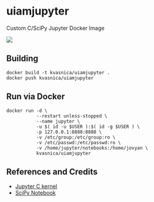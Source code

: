 # uiamjupyter
Custom C/SciPy Jupyter Docker Image

[![](https://images.microbadger.com/badges/image/kvasnica/uiamjupyter.svg)](https://microbadger.com/images/kvasnica/uiamjupyter "Get your own image badge on microbadger.com")

## Building
```
docker build -t kvasnica/uiamjupyter .
docker push kvasnica/uiamjupyter
```

## Run via Docker
```
docker run -d \
           --restart unless-stopped \
           --name jupyter \
           -u $( id -u $USER ):$( id -g $USER ) \
           -p 127.0.0.1:8888:8888 \
           -v /etc/group:/etc/group:ro \
           -v /etc/passwd:/etc/passwd:ro \
           -v /home/jupyter/notebooks:/home/jovyan \
           kvasnica/uiamjupyter
```

## References and Credits

* [Jupyter C kernel](https://github.com/brendan-rius/jupyter-c-kernel)
* [SciPy Notebook](https://github.com/jupyter/docker-stacks/tree/master/scipy-notebook)
